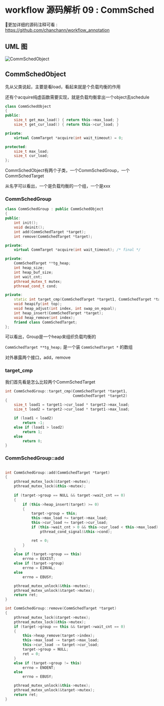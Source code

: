 # workflow 源码解析 09 : CommSched

更加详细的源码注释可看 : https://github.com/chanchann/workflow_annotation

## UML 图

![CommSchedObject](https://github.com/chanchann/workflow_annotation/blob/main/src_analysis/pics/CommSchedObject.png?raw=true)

## CommSchedObject

先从父类说起，主要是看load，看起来就是个负载均衡的作用

还有个acquire纯虚函数需要实现，就是负载均衡拿出一个object去schedule

```cpp
class CommSchedObject
{
public:
	size_t get_max_load() { return this->max_load; }
	size_t get_cur_load() { return this->cur_load; }

private:
	virtual CommTarget *acquire(int wait_timeout) = 0;

protected:
	size_t max_load;
	size_t cur_load;
};

```

CommSchedObject有两个子类，一个CommSchedGroup，一个CommSchedTarget

从名字可以看出，一个是负载均衡的一个组，一个是xxx

### CommSchedGroup

```cpp
class CommSchedGroup : public CommSchedObject
{
public:
	int init();
	void deinit();
	int add(CommSchedTarget *target);
	int remove(CommSchedTarget *target);

private:
	virtual CommTarget *acquire(int wait_timeout); /* final */

private:
	CommSchedTarget **tg_heap;
	int heap_size;
	int heap_buf_size;
	int wait_cnt;
	pthread_mutex_t mutex;
	pthread_cond_t cond;

private:
	static int target_cmp(CommSchedTarget *target1, CommSchedTarget *target2);
	void heapify(int top);
	void heap_adjust(int index, int swap_on_equal);
	int heap_insert(CommSchedTarget *target);
	void heap_remove(int index);
	friend class CommSchedTarget;
};
```

可以看出，Group是一个heap来组织负载均衡的

`CommSchedTarget **tg_heap;` 是一个装 `CommSchedTarget *` 的数组

对外暴露两个接口，add，remove

### target_cmp

我们首先看是怎么比较两个CommSchedTarget

```cpp
int CommSchedGroup::target_cmp(CommSchedTarget *target1,
							   CommSchedTarget *target2)
{
	size_t load1 = target1->cur_load * target2->max_load;
	size_t load2 = target2->cur_load * target1->max_load;

	if (load1 < load2)
		return -1;
	else if (load1 > load2)
		return 1;
	else
		return 0;
}
```

### CommSchedGroup::add
 
```cpp

int CommSchedGroup::add(CommSchedTarget *target)
{
	pthread_mutex_lock(&target->mutex);
	pthread_mutex_lock(&this->mutex);
    
	if (target->group == NULL && target->wait_cnt == 0)
	{
		if (this->heap_insert(target) >= 0)
		{
			target->group = this;
			this->max_load += target->max_load;
			this->cur_load += target->cur_load;
			if (this->wait_cnt > 0 && this->cur_load < this->max_load)
				pthread_cond_signal(&this->cond);

			ret = 0;
		}
	}
	else if (target->group == this)
		errno = EEXIST;
	else if (target->group)
		errno = EINVAL;
	else
		errno = EBUSY;

	pthread_mutex_unlock(&this->mutex);
	pthread_mutex_unlock(&target->mutex);
	return ret;
}
```

```cpp
int CommSchedGroup::remove(CommSchedTarget *target)
{
	pthread_mutex_lock(&target->mutex);
	pthread_mutex_lock(&this->mutex);
	if (target->group == this && target->wait_cnt == 0)
	{
		this->heap_remove(target->index);
		this->max_load -= target->max_load;
		this->cur_load -= target->cur_load;
		target->group = NULL;
		ret = 0;
	}
	else if (target->group != this)
		errno = ENOENT;
	else
		errno = EBUSY;

	pthread_mutex_unlock(&this->mutex);
	pthread_mutex_unlock(&target->mutex);
	return ret;
}
```